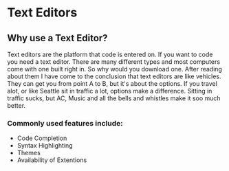 # Text Editors
## Why use a Text Editor?


Text editors are the platform that code is entered on.  If you want to code you need a text editor. There are many different types and most computers come with one built right in.
So why would you download one.  After reading about them I have come to the conclusion that text editors are like vehicles.  They can get you from point A to B, but it's about the 
options.  If you travel alot, or like Seattle sit in traffic a lot, options make a difference.  Sitting in traffic sucks, but AC, Music and all the bells and whistles make it soo 
much better.  


### Commonly used features include:
- Code Completion
- Syntax Highlighting
- Themes
- Availability of Extentions

